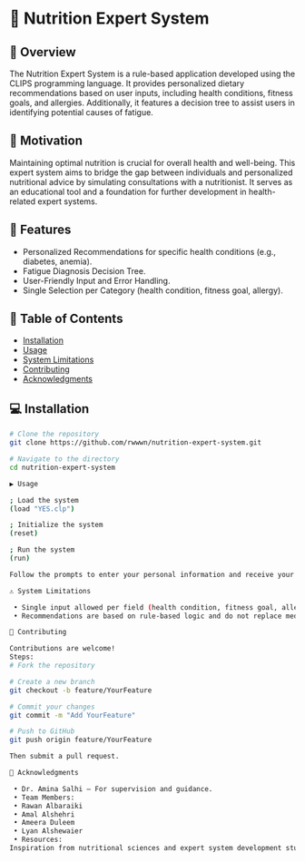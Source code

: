 # 🥗 Nutrition Expert System

## 📌 Overview

The Nutrition Expert System is a rule-based application developed using the CLIPS programming language. It provides personalized dietary recommendations based on user inputs, including health conditions, fitness goals, and allergies. Additionally, it features a decision tree to assist users in identifying potential causes of fatigue.

## 🧠 Motivation

Maintaining optimal nutrition is crucial for overall health and well-being. This expert system aims to bridge the gap between individuals and personalized nutritional advice by simulating consultations with a nutritionist. It serves as an educational tool and a foundation for further development in health-related expert systems.

## 🚀 Features

- Personalized Recommendations for specific health conditions (e.g., diabetes, anemia).
- Fatigue Diagnosis Decision Tree.
- User-Friendly Input and Error Handling.
- Single Selection per Category (health condition, fitness goal, allergy).

## 📂 Table of Contents

- [Installation](#installation)
- [Usage](#usage)
- [System Limitations](#system-limitations)
- [Contributing](#contributing)
- [Acknowledgments](#acknowledgments)

## 💻 Installation

```bash
# Clone the repository
git clone https://github.com/rwwwn/nutrition-expert-system.git

# Navigate to the directory
cd nutrition-expert-system

▶️ Usage

; Load the system
(load "YES.clp")

; Initialize the system
(reset)

; Run the system
(run)

Follow the prompts to enter your personal information and receive your personalized nutrition advice.

⚠️ System Limitations

 • Single input allowed per field (health condition, fitness goal, allergy).
 • Recommendations are based on rule-based logic and do not replace medical advice.

🤝 Contributing

Contributions are welcome!
Steps:
# Fork the repository

# Create a new branch
git checkout -b feature/YourFeature

# Commit your changes
git commit -m "Add YourFeature"

# Push to GitHub
git push origin feature/YourFeature

Then submit a pull request.

🙏 Acknowledgments

 • Dr. Amina Salhi — For supervision and guidance.
 • Team Members:
 • Rawan Albaraiki
 • Amal Alshehri
 • Ameera Duleem
 • Lyan Alshewaier
 • Resources:
Inspiration from nutritional sciences and expert system development studies.
